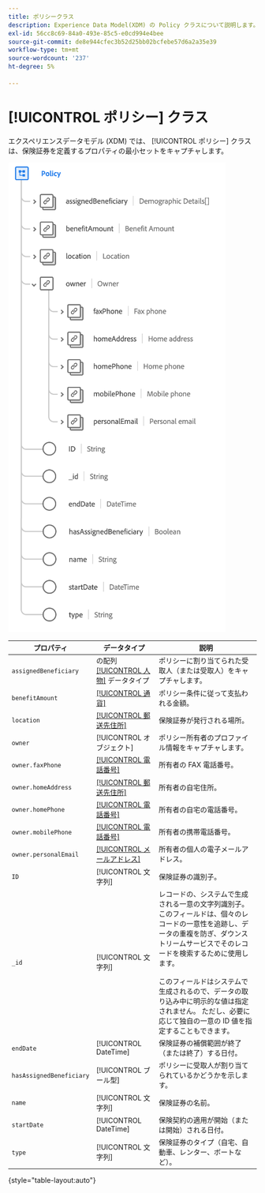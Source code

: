 ```yaml
---
title: ポリシークラス
description: Experience Data Model(XDM) の Policy クラスについて説明します。
exl-id: 56cc8c69-84a0-493e-85c5-e0cd994e4bee
source-git-commit: de8e944cfec3b52d25bb02bcfebe57d6a2a35e39
workflow-type: tm+mt
source-wordcount: '237'
ht-degree: 5%

---
```


# [!UICONTROL ポリシー] クラス

エクスペリエンスデータモデル (XDM) では、 [!UICONTROL ポリシー] クラスは、保険証券を定義するプロパティの最小セットをキャプチャします。

![](../images/classes/policy.png)

| プロパティ | データタイプ | 説明 |
| --- | --- | --- |
| `assignedBeneficiary` | の配列 [[!UICONTROL 人物]](../data-types/person.md) データタイプ | ポリシーに割り当てられた受取人（または受取人）をキャプチャします。 |
| `benefitAmount` | [[!UICONTROL 通貨]](../data-types/currency.md) | ポリシー条件に従って支払われる金額。 |
| `location` | [[!UICONTROL 郵送先住所]](../data-types/postal-address.md) | 保険証券が発行される場所。 |
| `owner` | [!UICONTROL オブジェクト] | ポリシー所有者のプロファイル情報をキャプチャします。 |
| `owner.faxPhone` | [[!UICONTROL 電話番号]](../data-types/phone-number.md) | 所有者の FAX 電話番号。 |
| `owner.homeAddress` | [[!UICONTROL 郵送先住所]](../data-types/postal-address.md) | 所有者の自宅住所。 |
| `owner.homePhone` | [[!UICONTROL 電話番号]](../data-types/phone-number.md) | 所有者の自宅の電話番号。 |
| `owner.mobilePhone` | [[!UICONTROL 電話番号]](../data-types/phone-number.md) | 所有者の携帯電話番号。 |
| `owner.personalEmail` | [[!UICONTROL メールアドレス]](../data-types/email-address.md) | 所有者の個人の電子メールアドレス。 |
| `ID` | [!UICONTROL 文字列] | 保険証券の識別子。 |
| `_id` | [!UICONTROL 文字列] | レコードの、システムで生成される一意の文字列識別子。 このフィールドは、個々のレコードの一意性を追跡し、データの重複を防ぎ、ダウンストリームサービスでそのレコードを検索するために使用します。<br><br>このフィールドはシステムで生成されるので、データの取り込み中に明示的な値は指定されません。 ただし、必要に応じて独自の一意の ID 値を指定することもできます。 |
| `endDate` | [!UICONTROL DateTime] | 保険証券の補償範囲が終了（または終了）する日付。 |
| `hasAssignedBeneficiary` | [!UICONTROL ブール型] | ポリシーに受取人が割り当てられているかどうかを示します。 |
| `name` | [!UICONTROL 文字列] | 保険証券の名前。 |
| `startDate` | [!UICONTROL DateTime] | 保険契約の適用が開始（または開始）される日付。 |
| `type` | [!UICONTROL 文字列] | 保険証券のタイプ（自宅、自動車、レンター、ボートなど）。 |

{style="table-layout:auto"}
